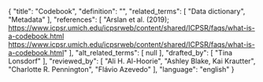 {
    "title": "Codebook",
    "definition": "",
    "related_terms": [
        "Data dictionary",
        "Metadata"
    ],
    "references": [
        "Arslan et al. (2019); https://www.icpsr.umich.edu/icpsrweb/content/shared/ICPSR/faqs/what-is-a-codebook.html https://www.icpsr.umich.edu/icpsrweb/content/shared/ICPSR/faqs/what-is-a-codebook.html"
    ],
    "alt_related_terms": [
        null
    ],
    "drafted_by": [
        "Tina Lonsdorf"
    ],
    "reviewed_by": [
        "Ali H. Al-Hoorie",
        "Ashley Blake, Kai Krautter",
        "Charlotte R. Pennington",
        "Flávio Azevedo"
    ],
    "language": "english"
}